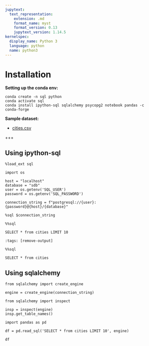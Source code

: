 ```yaml
---
jupytext:
  text_representation:
    extension: .md
    format_name: myst
    format_version: 0.13
    jupytext_version: 1.14.5
kernelspec:
  display_name: Python 3
  language: python
  name: python3
---
```


# Installation

**Setting up the conda env:**

```
conda create -n sql python
conda activate sql
conda install ipython-sql sqlalchemy psycopg2 notebook pandas -c conda-forge
```

**Sample dataset:**
- [cities.csv](https://github.com/giswqs/postgis/blob/master/data/cities.csv)

+++

## Using ipython-sql

```{code-cell} ipython3
%load_ext sql
```

```{code-cell} ipython3
import os
```

```{code-cell} ipython3
host = "localhost"
database = "sdb"
user = os.getenv('SQL_USER')
password = os.getenv('SQL_PASSWORD')
```

```{code-cell} ipython3
connection_string = f"postgresql://{user}:{password}@{host}/{database}"
```

```{code-cell} ipython3
%sql $connection_string
```

```{code-cell} ipython3
%%sql

SELECT * from cities LIMIT 10
```

```{code-cell} ipython3
:tags: [remove-output]

%%sql

SELECT * from cities
```

## Using sqlalchemy

```{code-cell} ipython3
from sqlalchemy import create_engine
```

```{code-cell} ipython3
engine = create_engine(connection_string)
```

```{code-cell} ipython3
from sqlalchemy import inspect
```

```{code-cell} ipython3
insp = inspect(engine)
insp.get_table_names()
```

```{code-cell} ipython3
import pandas as pd
```

```{code-cell} ipython3
df = pd.read_sql('SELECT * from cities LIMIT 10', engine)
```

```{code-cell} ipython3
df
```

```{code-cell} ipython3

```
